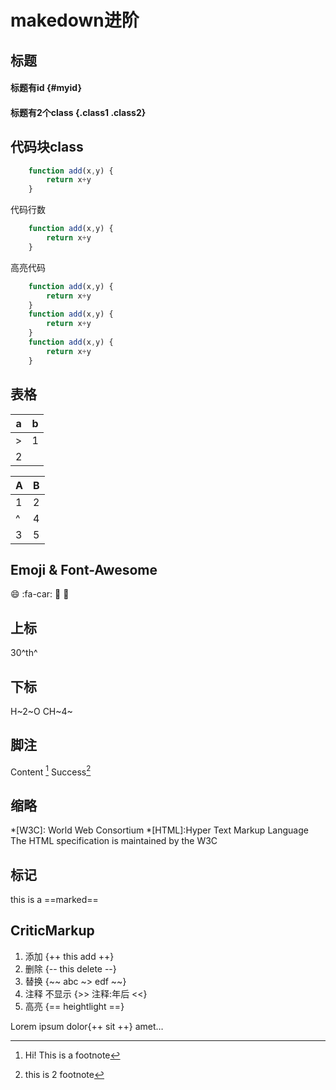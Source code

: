 makedown进阶
===
标题
---
#### 标题有id {#myid}
#### 标题有2个class {.class1 .class2}

代码块class
---
```javascript {.class1 .class2}
    function add(x,y) {
        return x+y
    }
```
代码行数
```javascript {.line-numbers}
    function add(x,y) {
        return x+y
    }
```
高亮代码
```javascript {highlight=[1-2,4,7-8] .line-numbers}
    function add(x,y) {
        return x+y
    }
    function add(x,y) {
        return x+y
    }
    function add(x,y) {
        return x+y
    }
```
表格
---
|a|b|
|---|---|
|>|1|
|2||

|A|B|
|---|---|
|1|2|
|^|4|
|3|5

Emoji & Font-Awesome
---
:smile: :fa-car: :car: :kiss: 

上标
---
30^th^

下标
---
H~2~O CH~4~

脚注
---
Content [^1]
Success[^2]
[^1]:Hi! This is a footnote
[^2]:this is 2 footnote

缩略
---
*[W3C]: World Web Consortium
*[HTML]:Hyper Text Markup Language 
The HTML specification is maintained by the W3C

标记
---
this is a  ==marked==

CriticMarkup
---
1. 添加
{++ this add ++}
1. 删除
{-- this delete --}
1. 替换
{~~ abc ~> edf ~~}
1. 注释 不显示
{>> 注释:年后 <<}
1. 高亮
{== heightlight ==} 


Lorem ipsum dolor{++ sit ++} amet…